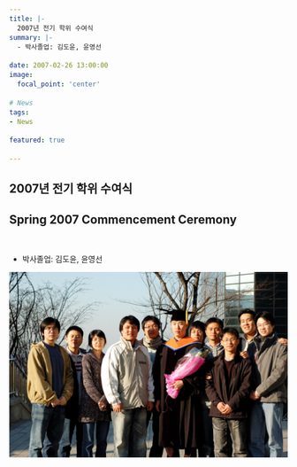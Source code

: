```yaml
---
title: |-
  2007년 전기 학위 수여식
summary: |-
  - 박사졸업: 김도윤, 윤영선

date: 2007-02-26 13:00:00
image:
  focal_point: 'center'

# News
tags: 
- News

featured: true

---
```


## 2007년 전기 학위 수여식 
## Spring 2007 Commencement Ceremony
</br>

  - 박사졸업: 김도윤, 윤영선

 ![featuered](featured.jpg)
 <!-- ![150226-fig1](fig1.jpg) -->
 <!-- ![200227-fig2](fig2.jpg) -->